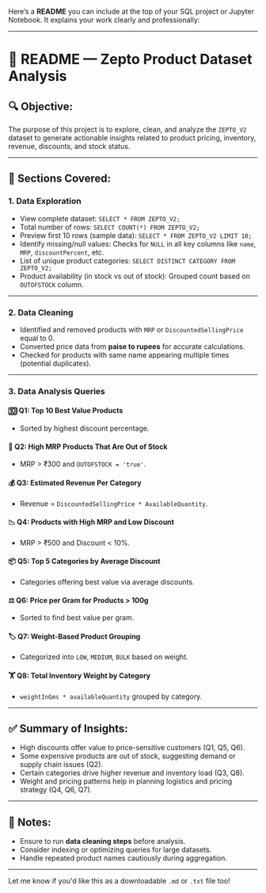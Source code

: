 Here’s a **README** you can include at the top of your SQL project or Jupyter Notebook. It explains your work clearly and professionally:

---

# 📘 README — Zepto Product Dataset Analysis

## 🔍 Objective:

The purpose of this project is to explore, clean, and analyze the `ZEPTO_V2` dataset to generate actionable insights related to product pricing, inventory, revenue, discounts, and stock status.

---

## 📁 Sections Covered:

### 1. **Data Exploration**

* View complete dataset:
  `SELECT * FROM ZEPTO_V2;`
* Total number of rows:
  `SELECT COUNT(*) FROM ZEPTO_V2;`
* Preview first 10 rows (sample data):
  `SELECT * FROM ZEPTO_V2 LIMIT 10;`
* Identify missing/null values:
  Checks for `NULL` in all key columns like `name`, `MRP`, `discountPercent`, etc.
* List of unique product categories:
  `SELECT DISTINCT CATEGORY FROM ZEPTO_V2;`
* Product availability (in stock vs out of stock):
  Grouped count based on `OUTOFSTOCK` column.

---

### 2. **Data Cleaning**

* Identified and removed products with `MRP` or `DiscountedSellingPrice` equal to 0.
* Converted price data from **paise to rupees** for accurate calculations.
* Checked for products with same name appearing multiple times (potential duplicates).

---

### 3. **Data Analysis Queries**

#### 🔟 Q1: Top 10 Best Value Products

* Sorted by highest discount percentage.

#### 🛒 Q2: High MRP Products That Are Out of Stock

* MRP > ₹300 and `OUTOFSTOCK = 'true'`.

#### 💰 Q3: Estimated Revenue Per Category

* Revenue = `DiscountedSellingPrice * AvailableQuantity`.

#### 📉 Q4: Products with High MRP and Low Discount

* MRP > ₹500 and Discount < 10%.

#### 📦 Q5: Top 5 Categories by Average Discount

* Categories offering best value via average discounts.

#### ⚖️ Q6: Price per Gram for Products > 100g

* Sorted to find best value per gram.

#### 🏷️ Q7: Weight-Based Product Grouping

* Categorized into `LOW`, `MEDIUM`, `BULK` based on weight.

#### 🏋️ Q8: Total Inventory Weight by Category

* `weightInGms * availableQuantity` grouped by category.

---

## ✅ Summary of Insights:

* High discounts offer value to price-sensitive customers (Q1, Q5, Q6).
* Some expensive products are out of stock, suggesting demand or supply chain issues (Q2).
* Certain categories drive higher revenue and inventory load (Q3, Q8).
* Weight and pricing patterns help in planning logistics and pricing strategy (Q4, Q6, Q7).

---

## 📌 Notes:

* Ensure to run **data cleaning steps** before analysis.
* Consider indexing or optimizing queries for large datasets.
* Handle repeated product names cautiously during aggregation.

---

Let me know if you'd like this as a downloadable `.md` or `.txt` file too!






